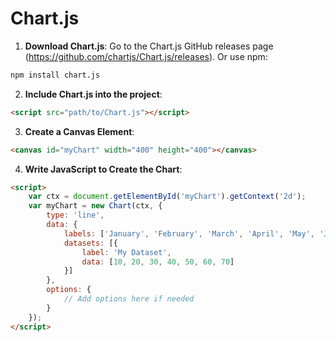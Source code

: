 # Chart.js

1. **Download Chart.js**: Go to the Chart.js GitHub releases page (https://github.com/chartjs/Chart.js/releases). Or use npm:

```bash
npm install chart.js

```

2. **Include Chart.js into the project**:

```html
<script src="path/to/Chart.js"></script>
```

3. **Create a Canvas Element**:

```html
<canvas id="myChart" width="400" height="400"></canvas>
```

4. **Write JavaScript to Create the Chart**: 

```html
<script>
    var ctx = document.getElementById('myChart').getContext('2d');
    var myChart = new Chart(ctx, {
        type: 'line',
        data: {
            labels: ['January', 'February', 'March', 'April', 'May', 'June', 'July'],
            datasets: [{
                label: 'My Dataset',
                data: [10, 20, 30, 40, 50, 60, 70]
            }]
        },
        options: {
            // Add options here if needed
        }
    });
</script>
```
